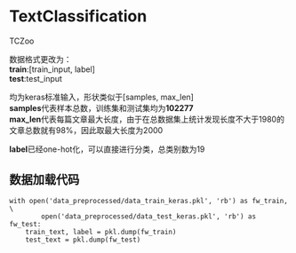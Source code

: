 # TextClassification
TCZoo

数据格式更改为：  
**train**:[train_input, label]  
**test**:test_input

均为keras标准输入，形状类似于[samples, max_len]  
**samples**代表样本总数，训练集和测试集均为**102277**  
**max_len**代表每篇文章最大长度，由于在总数据集上统计发现长度不大于1980的文章总数就有98%，因此取最大长度为2000

**label**已经one-hot化，可以直接进行分类，总类别数为19

## 数据加载代码
    with open('data_preprocessed/data_train_keras.pkl', 'rb') as fw_train, \
            open('data_preprocessed/data_test_keras.pkl', 'rb') as fw_test:
        train_text, label = pkl.dump(fw_train)
        test_text = pkl.dump(fw_test)
  
